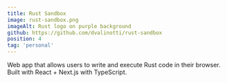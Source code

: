 ```yaml
---
title: Rust Sandbox
image: rust-sandbox.png
imageAlt: Rust logo on purple background
github: https://github.com/dvalinotti/rust-sandbox
position: 4
tag: 'personal'
---
```

Web app that allows users to write and execute Rust code in their browser. Built with React + Next.js with TypeScript.
